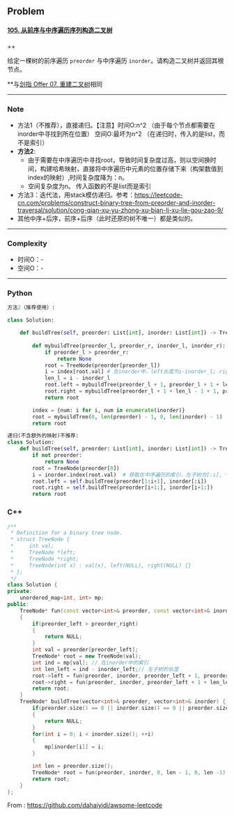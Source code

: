 ## Problem

#### [105. 从前序与中序遍历序列构造二叉树](https://leetcode-cn.com/problems/construct-binary-tree-from-preorder-and-inorder-traversal/)

++

给定一棵树的前序遍历 `preorder` 与中序遍历 `inorder`。请构造二叉树并返回其根节点。

**与[剑指 Offer 07. 重建二叉树](https://leetcode-cn.com/problems/zhong-jian-er-cha-shu-lcof/)相同

------

### Note

- 方法1（不推荐），直接递归。【注意】时间O:n^2  （由于每个节点都需要在inorder中寻找到所在位置）    空间O:最坏为n^2 （在递归时，传入的是list，而不是索引）
- **方法2**:
  - 由于需要在中序遍历中寻找root，导致时间复杂度过高，则以空间换时间，构建哈希映射，直接将中序遍历中元素的位置存储下来（构架数值到index的映射）,时间复杂度降为：n。
  - 空间复杂度为n。 传入函数的不是list而是索引
- 方法3：迭代法，用stack模仿递归。参考：https://leetcode-cn.com/problems/construct-binary-tree-from-preorder-and-inorder-traversal/solution/cong-qian-xu-yu-zhong-xu-bian-li-xu-lie-gou-zao-9/
- 其他中序+后序，前序+后序（此时还原的树不唯一）都是类似的。

------

### Complexity

- 时间O：-
- 空间O：-

------

### Python

```python
方法2（推荐使用）:

class Solution:

    def buildTree(self, preorder: List[int], inorder: List[int]) -> TreeNode:
        
        def mybuildTree(preorder_l, preorder_r, inorder_l, inorder_r):
            if preorder_l > preorder_r:
                return None
            root = TreeNode(preorder[preorder_l]) 
            i = index[root.val] # 在inorder中，left长度为i-inorder_l; right长度为inorder_r - i
            len_l = i - inorder_l
            root.left = mybuildTree(preorder_l + 1, preorder_l + 1 + len_l - 1, inorder_l, i - 1)
            root.right = mybuildTree(preorder_l + 1 + len_l - 1 + 1, preorder_r, i + 1, inorder_r)
            return root

        index = {num: i for i, num in enumerate(inorder)}    
        root = mybuildTree(0, len(preorder) - 1, 0, len(inorder) - 1)
        return root

递归(不含额外的映射)不推荐:
class Solution:
    def buildTree(self, preorder: List[int], inorder: List[int]) -> TreeNode:
        if not preorder:
            return None
        root = TreeNode(preorder[0])
        i = inorder.index(root.val)  # 获取在中序遍历的索引，左子树为[:i], 个数为i，right subtree 是[i+1:]
        root.left = self.buildTree(preorder[1:i+1], inorder[:i])
        root.right = self.buildTree(preorder[i+1:], inorder[i+1:])
        return root
```

### C++

```C++
/**
 * Definition for a binary tree node.
 * struct TreeNode {
 *     int val;
 *     TreeNode *left;
 *     TreeNode *right;
 *     TreeNode(int x) : val(x), left(NULL), right(NULL) {}
 * };
 */
class Solution {
private:
    unordered_map<int, int> mp;
public:
    TreeNode* fun(const vector<int>& preorder, const vector<int>& inorder, int preorder_left, int preorder_right, int inorder_left, int inorder_right)
    {
        if(preorder_left > preorder_right)
        {
            return NULL;
        }
        int val = preorder[preorder_left];
        TreeNode* root = new TreeNode(val);
        int ind = mp[val]; // 在inorder中的索引
        int len_left = ind - inorder_left;// 左子树的长度
        root->left = fun(preorder, inorder, preorder_left + 1, preorder_left + 1 + len_left - 1, inorder_left, ind - 1);
        root->right = fun(preorder, inorder, preorder_left + 1 + len_left - 1 + 1, preorder_right, ind + 1, inorder_right);        
        return root;
    }
    TreeNode* buildTree(vector<int>& preorder, vector<int>& inorder) {
        if(preorder.size() == 0 || inorder.size() == 0 || preorder.size() != inorder.size())
        {
            return NULL;
        }
        for(int i = 0; i < inorder.size(); ++i)
        {
            mp[inorder[i]] = i;
        }

        int len = preorder.size();
        TreeNode* root = fun(preorder, inorder, 0, len - 1, 0, len -1);
        return root;
    }
};
```



From : https://github.com/dahaiyidi/awsome-leetcode
